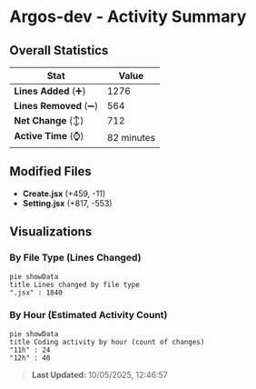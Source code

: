 # Argos-dev - Activity Summary 

## Overall Statistics

| Stat                   | Value                                                             |
| ---------------------- | ----------------------------------------------------------------- |
| **Lines Added** (➕)   | 1276                                          |
| **Lines Removed** (➖) | 564                                        |
| **Net Change** (↕)    | 712                |
| **Active Time** (⌚)   | 82 minutes |


## Modified Files
- **Create.jsx** (+459, -11)
- **Setting.jsx** (+817, -553)

## Visualizations

### By File Type (Lines Changed)

```mermaid
pie showData
title Lines changed by file type
".jsx" : 1840
```

### By Hour (Estimated Activity Count)

```mermaid
pie showData
title Coding activity by hour (count of changes)
"11h" : 24
"12h" : 40
```


> **Last Updated:** 10/05/2025, 12:46:57